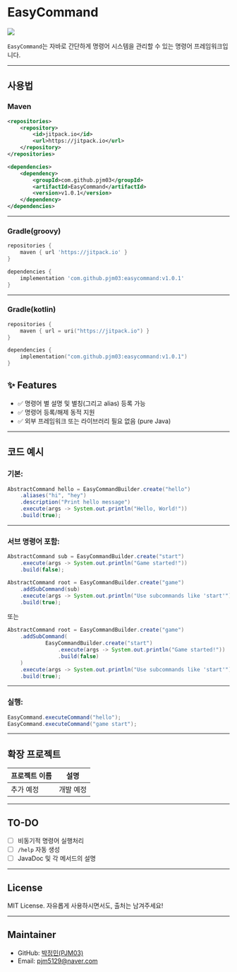 # EasyCommand
[![](https://jitpack.io/v/PJM03/EasyCommand.svg)](https://jitpack.io/#PJM03/EasyCommand)


`EasyCommand`는 자바로 간단하게 명령어 시스템을 관리할 수 있는 명령어 프레임워크입니다.

---

## 사용법
### Maven
```xml
<repositories>
    <repository>
        <id>jitpack.io</id>
        <url>https://jitpack.io</url>
    </repository>
</repositories>

<dependencies>
    <dependency>
        <groupId>com.github.pjm03</groupId>
        <artifactId>EasyCommand</artifactId>
        <version>v1.0.1</version>
    </dependency>
</dependencies>
```
---
### Gradle(groovy)
```groovy
repositories {
    maven { url 'https://jitpack.io' }
}

dependencies {
    implementation 'com.github.pjm03:easycommand:v1.0.1'
}
```
---
### Gradle(kotlin)
```kotlin
repositories {
    maven { url = uri("https://jitpack.io") }
}

dependencies {
    implementation("com.github.pjm03:easycommand:v1.0.1")
}
```

## ✨ Features

- ✅ 명령어 별 설명 및 별칭(그리고 alias) 등록 가능
- ✅ 명령어 등록/해제 동적 지원
- ✅ 외부 프레임워크 또는 라이브러리 필요 없음 (pure Java)

---

## 코드 예시

### 기본:

```java
AbstractCommand hello = EasyCommandBuilder.create("hello")
    .aliases("hi", "hey")
    .description("Print hello message")
    .execute(args -> System.out.println("Hello, World!"))
    .build(true);
```
---
### 서브 명령어 포함:

```java
AbstractCommand sub = EasyCommandBuilder.create("start")
    .execute(args -> System.out.println("Game started!"))
    .build(false);

AbstractCommand root = EasyCommandBuilder.create("game")
    .addSubCommand(sub)
    .execute(args -> System.out.println("Use subcommands like 'start'"))
    .build(true);
```
또는
```java
AbstractCommand root = EasyCommandBuilder.create("game")
    .addSubCommand(
            EasyCommandBuilder.create("start")
                .execute(args -> System.out.println("Game started!"))
                .build(false)
    )
    .execute(args -> System.out.println("Use subcommands like 'start'"))
    .build(true);
```
---
### 실행:

```java
EasyCommand.executeCommand("hello");
EasyCommand.executeCommand("game start");
```

---

## 확장 프로젝트

| 프로젝트 이름 | 설명    |
|-------|-------|
| 추가 예정 | 개발 예정 |

---

## TO-DO
- [ ] 비동기적 명령어 실행처리
- [ ] `/help` 자동 생성
- [ ] JavaDoc 및 각 메서드의 설명

---

## License

MIT License. 자유롭게 사용하시면서도, 출처는 남겨주세요!

---

## Maintainer

- GitHub: [박정민(PJM03)](https://github.com/pjm03)
- Email: pjm5129@naver.com
